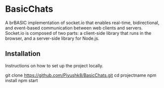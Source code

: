 # BasicChats

A brBASIC implementation of socket.io that enables real-time, 
bidirectional, and event-based communication between web clients and servers. 
Socket.io is composed of two parts: a client-side library that runs in the browser,
and a server-side library for Node.js.

## Installation

Instructions on how to set up the project locally.


git clone https://github.com/Piyushk8/BasicChats.git
cd projectname
npm install
npm start
